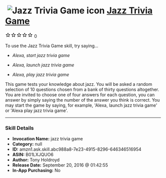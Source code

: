 # &nbsp;<img src="skill_icon" alt="Jazz Trivia Game icon" width="36"> [Jazz Trivia Game](http://alexa.amazon.com/#skills/amzn1.ask.skill.abc988a8-7e23-4915-8296-646346516954)
![0 stars](../../images/ic_star_border_black_18dp_1x.png)![0 stars](../../images/ic_star_border_black_18dp_1x.png)![0 stars](../../images/ic_star_border_black_18dp_1x.png)![0 stars](../../images/ic_star_border_black_18dp_1x.png)![0 stars](../../images/ic_star_border_black_18dp_1x.png) 0

To use the Jazz Trivia Game skill, try saying...

* *Alexa, start jazz trivia game*

* *Alexa, launch jazz trivia game*

* *Alexa,  play jazz trivia game*

This game tests your knowledge about jazz. You will be asked a random selection of 10 questions chosen from a bank of thirty questions altogether. You are invited to choose one of four answers for each question, you can answer by simply saying the number of the answer you think is correct.
You may start the game by saying, for example,  'Alexa, launch jazz trivia game' or 'Alexa play jazz trivia game'.

***

### Skill Details

* **Invocation Name:** jazz trivia game
* **Category:** null
* **ID:** amzn1.ask.skill.abc988a8-7e23-4915-8296-646346516954
* **ASIN:** B01LXJQUO6
* **Author:** Tony Holdroyd
* **Release Date:** September 20, 2016 @ 01:42:55
* **In-App Purchasing:** No
